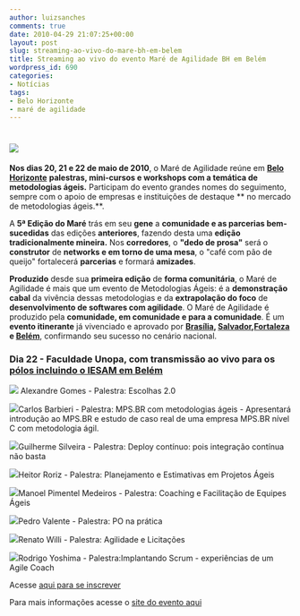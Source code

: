 ```yaml
---
author: luizsanches
comments: true
date: 2010-04-29 21:07:25+00:00
layout: post
slug: streaming-ao-vivo-do-mare-bh-em-belem
title: Streaming ao vivo do evento Maré de Agilidade BH em Belém
wordpress_id: 690
categories:
- Notícias
tags:
- Belo Horizonte
- maré de agilidade
---
```


# [![](http://tasafo.files.wordpress.com/2010/04/mare_agilidade_bh1.png)](http://tasafo.files.wordpress.com/2010/04/mare_agilidade_bh1.png)


**Nos dias 20, 21 e 22 de maio de 2010**, o Maré de Agilidade reúne em [**Belo Horizonte**](http://portalpbh.pbh.gov.br/pbh/) **palestras, mini-cursos e workshops com a temática de metodologias ágeis.** Participam do evento grandes nomes do seguimento, sempre com o apoio de empresas e instituições de destaque ** no mercado de metodologias ágeis.**.

<!-- more -->

A **5ª Edição do Maré** trás em seu **gene** a **comunidade e as parcerias bem-sucedidas** das edições **anteriores**, fazendo desta uma **edição tradicionalmente mineira.** Nos **corredores**, o **"dedo de prosa"** será o **construtor** de **networks e em torno de uma mesa**, o "café com pão de queijo" fortalecerá **parcerias** e formará **amizades**.

**Produzido** desde sua **primeira edição** de **forma comunitária**, o Maré de Agilidade é mais que um evento de Metodologias Ágeis: é a **demonstração cabal** da vivência dessas metodologias e da **extrapolação do foco** de **desenvolvimento de softwares com agilidade**. O Maré de Agilidade é produzido pela **comunidade, em comunidade e para a comunidade**. É um **evento itinerante** já vivenciado e aprovado por **[Brasília](http://www.seatecnologia.com.br/c/portal/layout?p_l_id=PUB.32.91), [Salvador](http://maredeagilidade.com.br/eventos_passados/bahia/03-2009/),[Fortaleza](http://maredeagilidade.com.br/eventos_passados/fortaleza/08-2009/) e [ Belém](http://maredeagilidade.com.br/eventos_passados/belem/11-2009/)**, confirmando seu sucesso no cenário nacional.


### **Dia 22 - Faculdade Unopa, com transmissão ao vivo para os [pólos incluindo o IESAM em Belém](http://www.maredeagilidade.com.br/eventos/belo_horizonte/05_2009/polospresenciais.html)**


![](http://www.maredeagilidade.com.br/eventos/belo_horizonte/05_2009/imagens/palestrantes/alexandre_gomes.jpg) Alexandre Gomes - Palestra: Escolhas 2.0

![](http://www.maredeagilidade.com.br/eventos/belo_horizonte/05_2009/imagens/palestrantes/carlos.png)Carlos Barbieri - Palestra: MPS.BR com metodologias ágeis - Apresentará introdução ao MPS.BR e estudo de caso real de uma empresa MPS.BR nível C com metodologia ágil.

![](http://www.maredeagilidade.com.br/eventos/belo_horizonte/05_2009/imagens/palestrantes/guilherme_silveira.jpg)Guilherme Silveira - Palestra: Deploy contínuo: pois integração contínua não basta

![](http://www.maredeagilidade.com.br/eventos/belo_horizonte/05_2009/imagens/palestrantes/heitor.jpg)Heitor Roriz - Palestra: Planejamento e Estimativas em Projetos Ágeis

![](http://www.maredeagilidade.com.br/eventos/belo_horizonte/05_2009/imagens/palestrantes/manoel_pimentel.jpg)Manoel Pimentel Medeiros - Palestra: Coaching  e Facilitação de Equipes Ágeis

![](http://www.maredeagilidade.com.br/eventos/belo_horizonte/05_2009/imagens/palestrantes/pedro_valente.jpg)Pedro Valente - Palestra: PO na prática

![](http://www.maredeagilidade.com.br/eventos/belo_horizonte/05_2009/imagens/palestrantes/renato_willi.jpg)Renato Willi - Palestra: Agilidade e Licitações

![](http://www.maredeagilidade.com.br/eventos/belo_horizonte/05_2009/imagens/palestrantes/rodrigoy.jpg)Rodrigo Yoshima - Palestra:Implantando Scrum - experiências de um Agile Coach

Acesse [aqui para se inscrever](http://www.maredeagilidade.com.br/eventos/belo_horizonte/05_2009/inscricao.html?polo=IESAM#frm_insc)

Para mais informações acesse o [site do evento aqui](http://www.maredeagilidade.com.br)
